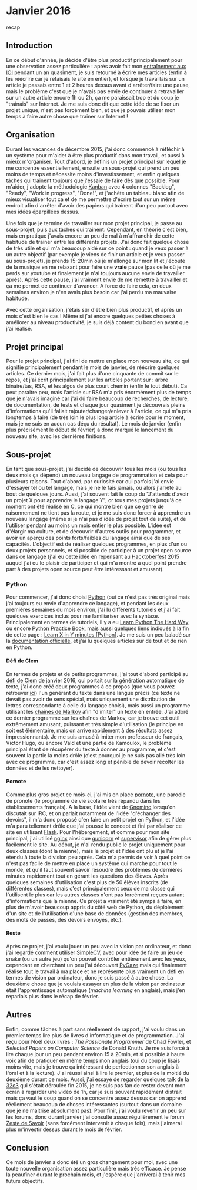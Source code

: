 Janvier 2016
============
recap

## Introduction

En ce début d'année, je décide d'être plus productif principalement pour une observation assez particulière : après avoir fait mon [entraînement aux IOI](/projets/ioi.html) pendant un an quasiment, je suis retourné à écrire mes articles (enfin à les réécrire car je refaisais le site en entier), et lorsque je travaillais sur un article je passais entre 1 et 2 heures dessus avant d'arrêter/faire une pause, mais le problème c'est que je n'avais pas envie de continuer à retravailler sur un autre article encore 1h ou 2h, ça me paraissait trop et du coup je "trainais" sur Internet. Je me suis donc dit que cette idée de se fixer un projet unique, n'est pas forcément bien, et que je pouvais utiliser mon temps à faire autre chose que trainer sur Internet !

## Organisation

Durant les vacances de décembre 2015, j'ai donc commencé à réfléchir à un système pour m'aider à être plus productif dans mon travail, et aussi à mieux m'organiser. Tout d'abord, je définis un projet principal sur lequel je me concentre essentiellement, ensuite un sous-projet qui prend un peu moins de temps et nécessite moins d'investissement, et enfin quelques tâches qui trainent toujours que j'essaie de faire dès que possible. Pour m'aider, j'adopte la méthodologie [Kanban](https://en.wikipedia.org/wiki/Kanban_%28development%29) avec 4 colonnes "Backlog", "Ready", "Work in progress", "Done!", et j'achète un tableau blanc afin de mieux visualiser tout ça et de me permettre d'écrire tout sur un même endroit afin d'arrêter d'avoir des papiers qui trainent d'un peu partout avec mes idées éparpillées dessus.

Une fois que je termine de travailler sur mon projet principal, je passe au sous-projet, puis aux tâches qui trainent. Cependant, en théorie c'est bien, mais en pratique j'avais encore un peu de mal à m'affranchir de cette habitude de trainer entre les différents projets. J'ai donc fait quelque chose de très utile et qui m'a beaucoup aidé sur ce point : quand je veux passer à un autre objectif (par exemple je viens de finir un article et je veux passer au sous-projet), je prends 15-20min où je m'allonge sur mon lit et j'écoute de la musique en me relaxant pour faire une **vraie** pause (pas celle où je me perds sur youtube et finalement je n'ai toujours aucune envie de travailler après). Après cette pause, j'ai vraiment envie de me remettre à travailler et ça me permet de continuer d'avancer. A force de faire cela, en deux semaines environ je n'en avais plus besoin car j'ai perdu ma mauvaise habitude.

Avec cette organisation, j'étais sûr d'être bien plus productif, et après un mois c'est bien le cas ! Même si j'ai encore quelques petites choses à améliorer au niveau productivité, je suis déjà content du bond en avant que j'ai réalisé.

## Projet principal

Pour le projet principal, j'ai fini de mettre en place mon nouveau site, ce qui signifie principalement pendant le mois de janvier, de réécrire quelques articles. Ce dernier mois, j'ai fait plus d'une cinquante de commit sur le repos, et j'ai écrit principalement sur les articles portant sur : arbre binaire/tas, RSA, et les algos de plus court chemin (enfin le tout début). Ca peut paraitre peu, mais l'article sur RSA m'a pris énormément plus de temps que je n'avais imaginé car j'ai dû faire beaucoup de recherches, de lecture, de documentation, de tests et chaque jour quasiment je découvrais pleins d'informations qu'il fallait rajouter/changer/enlever à l'article, ce qui m'a pris longtemps à faire (de très loin le plus long article à écrire pour le moment, mais je ne suis en aucun cas déçu du résultat). Le mois de janvier (enfin plus précisément le début de février) a donc marqué le lancement du nouveau site, avec les dernières finitions.

## Sous-projet

En tant que sous-projet, j'ai décidé de découvrir tous les mois (ou tous les deux mois ça dépend) un nouveau langage de programmation et cela pour plusieurs raisons. Tout d'abord, par curiosité car oui parfois j'ai envie d'essayer tel ou tel langage, mais je ne le fais jamais, ou alors j'arrête au bout de quelques jours. Aussi, j'ai souvent fait le coup du "J'attends d'avoir un projet X pour apprendre le langage Y", or tous mes projets jusqu'à ce moment ont été réalisé en C, ce qui montre bien que ce genre de raisonnement ne tient pas la route, et je me suis donc forcer à apprendre un nouveau langage (même si je n'ai pas d'idée de projet tout de suite), et de l'utiliser pendant au moins un mois entier le plus possible. L'idée est d'élargir ma culture, et de découvrir d'autres outils pour programmer, et avoir un aperçu des points forts/faibles du langage ainsi que de ses capacités. L'objectif est de réaliser quelques programmes, en plus d'un ou deux projets personnels, et si possible de participer à un projet open source dans ce langage (j'ai eu cette idée en repensant au [Hacktoberfest](https://hacktoberfest.digitalocean.com/) 2015 auquel j'ai eu le plaisir de participer et qui m'a montré à quel point prendre part à des projets open source peut être intéressant et amusant).

### Python

Pour commencer, j'ai donc choisi [Python](https://www.python.org/) (oui ce n'est pas très original mais j'ai toujours eu envie d'apprendre ce langage), et pendant les deux premières semaines du mois environ, j'ai lu différents tutoriels et j'ai fait quelques exercices inclus pour me familiariser avec la syntaxe. Principalement en termes de tutoriels, il y a eu [Learn Python The Hard Way](http://learnpythonthehardway.org/) ou encore [Python Practice Book](http://anandology.com/python-practice-book/index.html), mais aussi quelques liens indiqués à la fin de cette page : [Learn X in Y minutes [Python]](https://learnxinyminutes.com/docs/python/). Je me suis un peu baladé sur la [documentation officielle](https://docs.python.org/3.5/), et j'ai lu quelques articles sur de tout et de rien en Python.

#### Défi de Clem

En termes de projets et de petits programmes, j'ai tout d'abord participé au [défi de Clem](https://zestedesavoir.com/forums/sujet/5039/janvier-2016-generation-automatique-de-texte/?page=1) de janvier 2016, qui portait sur la génération automatique de texte, j'ai donc créé deux programmes à ce propos (que vous pouvez retrouver [ici](https://github.com/napnac/zds-prog/tree/master/challenges/january)) l'un générant du texte dans une langue précis (ce texte ne devait pas avoir de sens spécial, mais uniquement une distribution de lettres correspondante à celle du langage choisi), mais aussi un programme utilisant les [chaînes de Markov](https://en.wikipedia.org/wiki/Markov_chain) afin "d'imiter" un texte en entrée. J'ai adoré ce dernier programme sur les chaînes de Markov, car je trouve cet outil extrêmement amusant, puissant et très simple d'utilisation (le principe en soit est élémentaire, mais on arrive rapidement à des résultats assez impressionnants). Je me suis amusé à imiter mon professeur de français, Victor Hugo, ou encore Vald et une partie de Kamoulox, le problème principal étant de récupérer du texte à donner au programme, et c'est souvent la partie la moins drôle (c'est pourquoi je ne suis pas allé très loin avec ce programme, car c'est assez long et pénible de devoir récolter les données et de les nettoyer). 

#### Pornote

Comme plus gros projet ce mois-ci, j'ai mis en place [pornote](https://github.com/napnac/pornote), une parodie de pronote (le programme de vie scolaire très répandu dans les établissements français). A la base, l'idée vient de [Gnomino](https://github.com/Gnomino) lorsqu'on discutait sur IRC, et on parlait notamment de l'idée "d'échanger des devoirs", il m'a donc proposé d'en faire un petit projet en Python, et l'idée m'a paru tellement drôle que j'ai poussé le concept et fini par réaliser ce site en utilisant [Flask](http://flask.pocoo.org/). Pour l'hébergement, et comme pour mon site principal, j'ai utilisé [nginx](http://nginx.org/) ainsi que [gunicorn](http://gunicorn.org/) et [supervisor](http://manpages.ubuntu.com/manpages/intrepid/man3/supervisor.3erl.html) afin de gérer plus facilement le site. Au début, je n'ai rendu public le projet uniquement pour deux classes (dont la mienne), mais le projet et l'idée ont plu et je l'ai étendu à toute la division peu après. Cela m'a permis de voir à quel point ce n'est pas facile de mettre en place un système qui marche pour tout le monde, et qu'il faut souvent savoir résoudre des problèmes de dernières minutes rapidement tout en gérant les questions des élèves. Après quelques semaines d'utilisation c'est plus de 50 élèves inscrits (de différentes classes), mais c'est principalement ceux de ma classe qui l'utilisent le plus car les autres classes n'ont pas forcément reçues autant d'informations que la mienne. Ce projet a vraiment été sympa à faire, en plus de m'avoir beaucoup appris du côté web de Python, du déploiement d'un site et de l'utilisation d'une base de données (gestion des membres, des mots de passes, des devoirs envoyés, etc.).

#### Reste

Après ce projet, j'ai voulu jouer un peu avec la vision par ordinateur, et donc j'ai regardé comment utiliser [SimpleCV](http://simplecv.org/), avec pour idée de faire un jeu de snake (ou un autre jeu) qu'on pouvait contrôler entièrement avec les yeux, cependant en cherchant un peu j'ai découvert [PyGaze](http://www.pygaze.org/) mais qui finalement réalise tout le travail à ma place et ne représente plus vraiment un défi en termes de vision par ordinateur, donc je suis passé à autre chose. La deuxième chose que je voulais essayer en plus de la vision par ordinateur était l'apprentissage automatique (*machine learning* en anglais), mais j'en reparlais plus dans le récap de février.

## Autres

Enfin, comme tâches à part sans réellement de rapport, j'ai voulu dans un premier temps lire plus de livres d'informatique et de programmation. J'ai reçu pour Noël deux livres : *The Passionate Programmer* de Chad Fowler, et *Selected Papers on Computer Science* de Donald Knuth. Je me suis forcé à lire chaque jour un peu pendant environ 15 à 20min, et si possible à haute voix afin de pratiquer en même temps mon anglais (oui du coup je lisais moins vite, mais je trouve ça intéressant de perfectionner son anglais à l'oral et à la lecture). J'ai réussi ainsi à lire le premier, et plus de la moitié du deuxième durant ce mois. Aussi, j'ai essayé de regarder quelques talk de la [32c3](https://events.ccc.de/category/32c3/) qui s'était déroulée fin 2015, je ne suis pas fan de rester devant mon écran à regarder une vidéo de 1h, car je suis souvent rapidement distrait mais ça vaut le coup quand on se concentre assez dessus car on apprend réellement beaucoup de choses intéressantes (surtout dans un domaine que je ne maitrise absolument pas). Pour finir, j'ai voulu revenir un peu sur les forums, donc durant janvier j'ai consulté assez régulièrement le forum [Zeste de Savoir](https://zestedesavoir.com/) (sans forcément intervenir à chaque fois), mais j'aimerai plus m'investir dessus durant le mois de février.

## Conclusion

Ce mois de janvier a donc été un gros changement pour moi, avec une toute nouvelle organisation assez particulière mais très efficace. Je pense la peaufiner durant le prochain mois, et j'espère que j'arriverai à tenir mes futurs objectifs.
